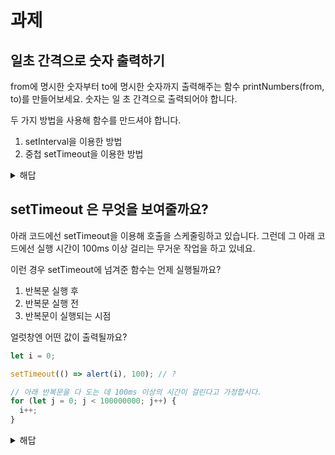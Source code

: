 # 과제

## 일초 간격으로 숫자 출력하기

from에 명시한 숫자부터 to에 명시한 숫자까지 출력해주는 함수 printNumbers(from, to)를 만들어보세요. 숫자는 일 초 간격으로 출력되어야 합니다.

두 가지 방법을 사용해 함수를 만드셔야 합니다.

1. setInterval을 이용한 방법
2. 중첩 setTimeout을 이용한 방법

<details>
<summary>해답</summary>

1. setInterval을 이용한 방법

   ```js
   function printNumbers(from, to) {
     let current = from;

     const timer = setInterval(function () {
       alert(current);
       if (current === to) {
         clearInterval(timer);
       }
       current++;
     }, 1000);
   }

   printNumbers(5, 10);
   ```

2. 중첩 setTimeout을 이용한 방법

   - #### 내 풀이 1

   ```js
   function printNumbers(from, to) {
     let current = from;

     setTimeout(function go() {
       const timer = setTimeout(go, 1000);
       alert(current);
       if (current === to) {
         clearTimeout(timer);
       }
       current++;
     }, 1000);
   }

   printNumbers(5, 10);
   ```

   - #### 내 풀이 2

   ```js
   function printNumbers(from, to) {
     let current = from;

     setTimeout(function go() {
       alert(current);
       if (current === to) {
         clearTimeout(timer);
       }
       current++;

       const timer = setTimeout(go, 1000);
     }, 1000);
   }

   printNumbers(5, 10);
   ```

   - #### 솔루션 A

   ```js
   function printNumbers(from, to) {
     let current = from;

     setTimeout(function go() {
       alert(current);
       if (current < to) {
         setTimeout(go, 1000);
       }
       current++;
     }, 1000);
   }

   printNumbers(5, 10);
   ```

   - #### 솔루션 B: 초기 지연시간 없이 함수를 바로 실행

   ```js
   function printNumbers(from, to) {
     let current = from;

     function go() {
       alert(current);
       if (current === to) {
         clearInterval(timerId);
       }
       current++;
     }

     go();
     const timerId = setInterval(go, 1000);
   }

   printNumbers(5, 10);
   ```

</details>

## setTimeout 은 무엇을 보여줄까요?

아래 코드에선 setTimeout을 이용해 호출을 스케줄링하고 있습니다. 그런데 그 아래 코드에선 실행 시간이 100ms 이상 걸리는 무거운 작업을 하고 있네요.

이런 경우 setTimeout에 넘겨준 함수는 언제 실행될까요?

1. 반복문 실행 후
2. 반복문 실행 전
3. 반복문이 실행되는 시점

얼럿창엔 어떤 값이 출력될까요?

```js
let i = 0;

setTimeout(() => alert(i), 100); // ?

// 아래 반복문을 다 도는 데 100ms 이상의 시간이 걸린다고 가정합시다.
for (let j = 0; j < 100000000; j++) {
  i++;
}
```

<details>
<summary>해답</summary>

<!-- summary 아래 한칸 공백 두어야함 -->

setTimeout은 현재 실행 중인 코드의 실행이 종료되었을 때 실행됩니다.

반복문 실행이 종료되고 난 후 i는 100000000이 되므로, 얼럿창엔 100000000이 출력됩니다.

```js
let i = 0;

setTimeout(() => alert(i), 100); // 100000000이 출력됩니다.

// assume that the time to execute this function is >100ms
for (let j = 0; j < 100000000; j++) {
  i++;
}
```

</details>
